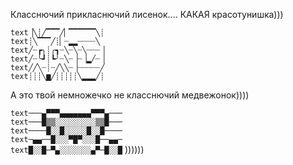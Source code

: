 
Класснючий прикласнючий лисенок.... КАКАЯ красотунишка)))

```text▕╲┊╱▔▔▔╱▏▔▔▔▔▔▔╲┊```  
 ```text┊╲▔▔▔╱┊▏┈▂▂┈┈┈┈╲```  
 ```text╱┈┏╮┊╭┓┈╲┈╲┈╲┈┈┈▕```  
 ```text╱┈╰┛┊┗╯┈╲┈▕┈▕▂╱┈▕```  
 ```text╱╱╲┈┊┈╱╲╲┈▕┈┈┈┈┈╱```  
 ```text┊┊┊╲▆╱┊┊┊┊┊╲▂▂▂╱┊```


А это твой немножечко не класснючий медвежонок))))

```text───▄▀▀▀▄▄▄▄▄▄▄▀▀▀▄───```  
```text───█▒▒░░░░░░░░░▒▒█───```  
```text────█░░█░░░░░█░░█────```  
```text─▄▄──█░░░▀█▀░░░█──▄▄─```  
```text█░░█─▀▄░░░░░░░▄▀─█░░█```
))))))